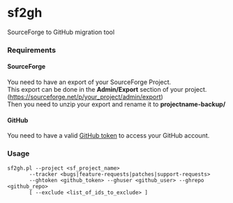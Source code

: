 sf2gh
=====

SourceForge to GitHub migration tool

### Requirements

#### SourceForge

You need to have an export of your SourceForge Project.  
This export can be done in the **Admin/Export** section of your project. (https://sourceforge.net/p/your_project/admin/export)  
Then you need to unzip your export and rename it to **projectname-backup/**

#### GitHub

You need to have a valid [GitHub token](https://help.github.com/articles/creating-an-access-token-for-command-line-use) to access your GitHub account.


### Usage

```
sf2gh.pl --project <sf_project_name> 
	   --tracker <bugs|feature-requests|patches|support-requests>
	   --ghtoken <github_token> --ghuser <github_user> --ghrepo <github_repo>
	   [ --exclude <list_of_ids_to_exclude> ]
```
